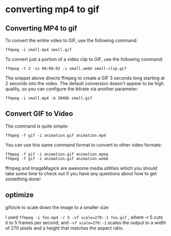 # converting mp4 to gif

<!--
ID: b6ad38b9-1eef-4cf8-85a6-e709ba913be6
Status: publish
Date: 2017-05-30T01:40:00
Modified: 2017-05-30T01:40:00
wp_id: 428
-->

## Converting MP4 to gif

To convert the entire video to GIF, use the following command:

`ffmpeg -i small.mp4 small.gif`

To convert just a portion of a video clip to GIF, use the following command:

`ffmpeg -t 3 -ss 00:00:02 -i small.webm small-clip.gif`

The snippet above directs ffmpeg to create a GIF 3 seconds long starting at 2 seconds into the video.
The default conversion doesn't appear to be high quality, so you can configure the bitrate via another parameter:

`ffmpeg -i small.mp4 -b 2048k small.gif`

## Convert GIF to Video

The command is quite simple:

`ffmpeg -f gif -i animation.gif animation.mp4`

You can use this same command format to convert to other video formats:

```
ffmpeg -f gif -i animation.gif animation.mpeg
ffmpeg -f gif -i animation.gif animation.webm
```

ffmpeg and ImageMagick are awesome media utilities which you should take some time to check out if you have any questions about how to get something done!

## optimize

gifsicle to scale down the image to a smaller size

I used `ffmpeg -i foo.mp4 -r 5 -vf scale=270:-1 foo.gif` , where -r 5 cuts it to 5 frames per second, and `-vf scale=270:-1` scales the output to a width of 270 pixels and a height that matches the aspect ratio.